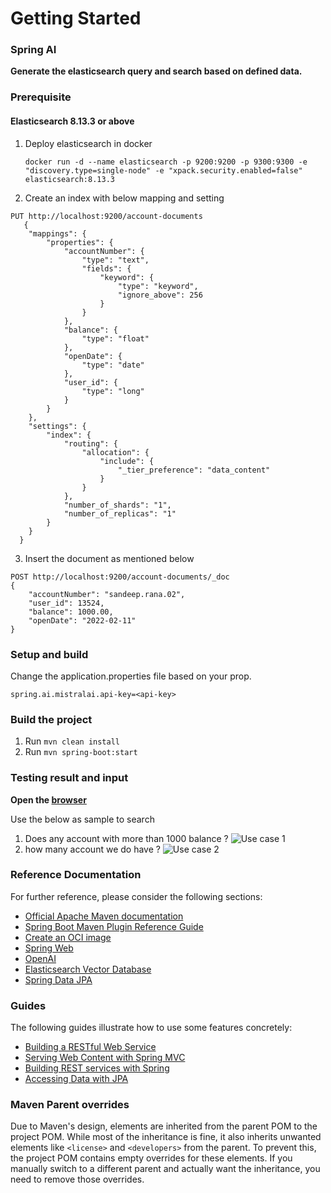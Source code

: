 # Getting Started
### Spring AI
**Generate the elasticsearch query and search based on defined data.**

### Prerequisite 

#### Elasticsearch 8.13.3 or above
1. Deploy elasticsearch in docker
    ```
    docker run -d --name elasticsearch -p 9200:9200 -p 9300:9300 -e "discovery.type=single-node" -e "xpack.security.enabled=false" elasticsearch:8.13.3
    ```
2. Create an index with below mapping and setting
```
PUT http://localhost:9200/account-documents
   {
    "mappings": {
        "properties": {
            "accountNumber": {
                "type": "text",
                "fields": {
                    "keyword": {
                        "type": "keyword",
                        "ignore_above": 256
                    }
                }
            },
            "balance": {
                "type": "float"
            },
            "openDate": {
                "type": "date"
            },
            "user_id": {
                "type": "long"
            }
        }
    },
    "settings": {
        "index": {
            "routing": {
                "allocation": {
                    "include": {
                        "_tier_preference": "data_content"
                    }
                }
            },
            "number_of_shards": "1",
            "number_of_replicas": "1"
        }
    }
  }
````

3. Insert the document as mentioned below
```
POST http://localhost:9200/account-documents/_doc
{
    "accountNumber": "sandeep.rana.02",
    "user_id": 13524,
    "balance": 1000.00,
    "openDate": "2022-02-11"
}
```


### Setup and build 
Change the application.properties file based on your prop.
```
spring.ai.mistralai.api-key=<api-key>
```
### Build the project
1. Run ```mvn clean install```
2. Run ```mvn spring-boot:start```

### Testing result and input 
**Open the [browser](http://localhost:8091/ui/index.html)**

Use the below as sample to search

1. Does any account with more than 1000 balance ?
![Use case 1](screen/usecase1.png)
2. how many account we do have ?
![Use case 2](screen/usecases2.png)



### Reference Documentation
For further reference, please consider the following sections:

* [Official Apache Maven documentation](https://maven.apache.org/guides/index.html)
* [Spring Boot Maven Plugin Reference Guide](https://docs.spring.io/spring-boot/3.3.3/maven-plugin)
* [Create an OCI image](https://docs.spring.io/spring-boot/3.3.3/maven-plugin/build-image.html)
* [Spring Web](https://docs.spring.io/spring-boot/docs/3.3.3/reference/htmlsingle/index.html#web)
* [OpenAI](https://docs.spring.io/spring-ai/reference/api/clients/openai-chat.html)
* [Elasticsearch Vector Database](https://docs.spring.io/spring-ai/reference/api/vectordbs/elasticsearch.html)
* [Spring Data JPA](https://docs.spring.io/spring-boot/docs/3.3.3/reference/htmlsingle/index.html#data.sql.jpa-and-spring-data)

### Guides
The following guides illustrate how to use some features concretely:

* [Building a RESTful Web Service](https://spring.io/guides/gs/rest-service/)
* [Serving Web Content with Spring MVC](https://spring.io/guides/gs/serving-web-content/)
* [Building REST services with Spring](https://spring.io/guides/tutorials/rest/)
* [Accessing Data with JPA](https://spring.io/guides/gs/accessing-data-jpa/)

### Maven Parent overrides

Due to Maven's design, elements are inherited from the parent POM to the project POM.
While most of the inheritance is fine, it also inherits unwanted elements like `<license>` and `<developers>` from the parent.
To prevent this, the project POM contains empty overrides for these elements.
If you manually switch to a different parent and actually want the inheritance, you need to remove those overrides.


